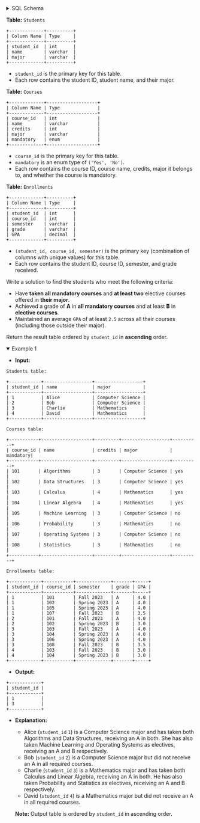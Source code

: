 <details>
<summary> SQL Schema</summary>

```sql
DROP TABLE IF EXISTS Students;

CREATE TABLE IF NOT EXISTS
  Students (student_id INT , name VARCHAR(255), major VARCHAR(255));

INSERT INTO
  Students 
VALUES
  ('1', 'Alice', 'Computer Science'),
  ('2', 'Bob', 'Computer Science'),
  ('3', 'Charlie', 'Mathematics'),
  ('4', 'David', 'Mathematics');


DROP TABLE IF EXISTS Courses;

CREATE TABLE IF NOT EXISTS
  Courses (course_id INT , name VARCHAR(255), credits INT, major VARCHAR(255), mandatory ENUM('yes', 'no') DEFAULT 'no');

INSERT INTO
  Courses 
VALUES
  ('101', 'Algorithms', '3', 'Computer Science', 'Yes'),
  ('102', 'Data Structures', '3', 'Computer Science', 'Yes'),
  ('103', 'Calculus', '4', 'Mathematics', 'Yes'),
  ('104', 'Linear Algebra', '4', 'Mathematics', 'Yes'),
  ('105', 'Machine Learning', '3', 'Computer Science', 'No'),
  ('106', 'Probability', '3', 'Mathematics', 'No'),
  ('107', 'Operating Systems', '3', 'Computer Science', 'No'),
  ('108', 'Statistics', '3', 'Mathematics', 'No');


DROP TABLE IF EXISTS Enrollments;

CREATE TABLE IF NOT EXISTS
  Enrollments (student_id INT, course_id INT, semester VARCHAR(255), grade VARCHAR(10), GPA decimal(3,2));

INSERT INTO
  Enrollments 
VALUES
  (student_id, course_id, semester, grade, GPA) values ('1', '101', 'Fall 2023', 'A', '4.0'),
  (student_id, course_id, semester, grade, GPA) values ('1', '102', 'Spring 2023', 'A', '4.0'),
  (student_id, course_id, semester, grade, GPA) values ('1', '105', 'Spring 2023', 'A', '4.0'),
  (student_id, course_id, semester, grade, GPA) values ('1', '107', 'Fall 2023', 'B', '3.5'),
  (student_id, course_id, semester, grade, GPA) values ('2', '101', 'Fall 2023', 'A', '4.0'),
  (student_id, course_id, semester, grade, GPA) values ('2', '102', 'Spring 2023', 'B', '3.0'),
  (student_id, course_id, semester, grade, GPA) values ('3', '103', 'Fall 2023', 'A', '4.0'),
  (student_id, course_id, semester, grade, GPA) values ('3', '104', 'Spring 2023', 'A', '4.0'),
  (student_id, course_id, semester, grade, GPA) values ('3', '106', 'Spring 2023', 'A', '4.0'),
  (student_id, course_id, semester, grade, GPA) values ('3', '108', 'Fall 2023', 'B', '3.5'),
  (student_id, course_id, semester, grade, GPA) values ('4', '103', 'Fall 2023', 'B', '3.0'),
  (student_id, course_id, semester, grade, GPA) values ('4', '104', 'Spring 2023', 'B', '3.0');
```

</details>

**Table:** `Students`

```
+-------------+----------+
| Column Name | Type     | 
+-------------+----------+
| student_id  | int      |
| name        | varchar  |
| major       | varchar  |
+-------------+----------+
```

- `student_id` is the primary key for this table. 
- Each row contains the student ID, student name, and their major.

**Table:** `Courses`

```
+-------------+-------------------+
| Column Name | Type              |       
+-------------+-------------------+
| course_id   | int               |    
| name        | varchar           |      
| credits     | int               |           
| major       | varchar           |       
| mandatory   | enum              |      
+-------------+-------------------+
```

- `course_id` is the primary key for this table. 
- `mandatory` is an enum type of `('Yes', 'No')`.
- Each row contains the course ID, course name, credits, major it belongs to, and whether the course is mandatory.

**Table:** `Enrollments`

```
+-------------+----------+
| Column Name | Type     | 
+-------------+----------+
| student_id  | int      |
| course_id   | int      |
| semester    | varchar  |
| grade       | varchar  |
| GPA         | decimal  | 
+-------------+----------+
```

- `(student_id, course_id, semester)` is the primary key (combination of columns with unique values) for this table.
- Each row contains the student ID, course ID, semester, and grade received.

Write a solution to find the students who meet the following criteria:

- Have **taken all mandatory courses** and **at least two** elective courses offered in **their major**.
- Achieved a grade of **A** in **all mandatory courses** and at least **B** in **elective courses**.
- Maintained an average `GPA` of at least `2.5` across all their courses (including those outside their major).

Return the result table ordered by `student_id` in **ascending** order.

<details open>
<summary> Example 1</summary>

- **Input:** 

```
Students table:

+------------+------------------+------------------+
| student_id | name             | major            |
+------------+------------------+------------------+
| 1          | Alice            | Computer Science |
| 2          | Bob              | Computer Science |
| 3          | Charlie          | Mathematics      |
| 4          | David            | Mathematics      |
+------------+------------------+------------------+
 
Courses table:

+-----------+-------------------+---------+------------------+----------+
| course_id | name              | credits | major            | mandatory|
+-----------+-------------------+---------+------------------+----------+
| 101       | Algorithms        | 3       | Computer Science | yes      |
| 102       | Data Structures   | 3       | Computer Science | yes      |
| 103       | Calculus          | 4       | Mathematics      | yes      |
| 104       | Linear Algebra    | 4       | Mathematics      | yes      |
| 105       | Machine Learning  | 3       | Computer Science | no       |
| 106       | Probability       | 3       | Mathematics      | no       |
| 107       | Operating Systems | 3       | Computer Science | no       |
| 108       | Statistics        | 3       | Mathematics      | no       |
+-----------+-------------------+---------+------------------+----------+

Enrollments table:

+------------+-----------+-------------+-------+-----+
| student_id | course_id | semester    | grade | GPA |
+------------+-----------+-------------+-------+-----+
| 1          | 101       | Fall 2023   | A     | 4.0 |
| 1          | 102       | Spring 2023 | A     | 4.0 |
| 1          | 105       | Spring 2023 | A     | 4.0 |
| 1          | 107       | Fall 2023   | B     | 3.5 |
| 2          | 101       | Fall 2023   | A     | 4.0 |
| 2          | 102       | Spring 2023 | B     | 3.0 |
| 3          | 103       | Fall 2023   | A     | 4.0 |
| 3          | 104       | Spring 2023 | A     | 4.0 |
| 3          | 106       | Spring 2023 | A     | 4.0 |
| 3          | 108       | Fall 2023   | B     | 3.5 |
| 4          | 103       | Fall 2023   | B     | 3.0 |
| 4          | 104       | Spring 2023 | B     | 3.0 |
+------------+-----------+-------------+-------+-----+
```

- **Output:** 

```
+------------+
| student_id |
+------------+
| 1          |
| 3          |
+------------+
```

- **Explanation:** 
  + Alice (`student_id` `1`) is a Computer Science major and has taken both Algorithms and Data Structures, receiving an A in both. She has also taken Machine Learning and Operating Systems as electives, receiving an A and B respectively.
  + Bob (`student_id` `2`) is a Computer Science major but did not receive an A in all required courses.
  + Charlie (`student_id` `3`) is a Mathematics major and has taken both Calculus and Linear Algebra, receiving an A in both. He has also taken Probability and Statistics as electives, receiving an A and B respectively.
  + David (`student_id` `4`) is a Mathematics major but did not receive an A in all required courses.

  **Note:** Output table is ordered by `student_id` in ascending order.

</details>